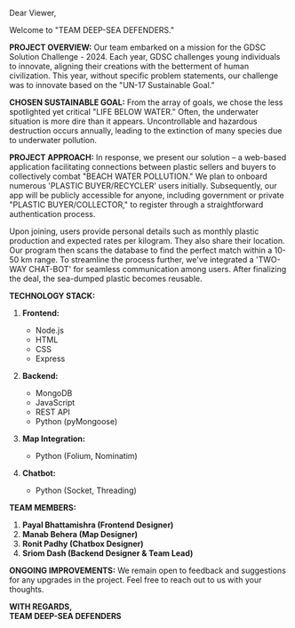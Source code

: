 Dear Viewer,

Welcome to "TEAM DEEP-SEA DEFENDERS."

**PROJECT OVERVIEW:**
Our team embarked on a mission for the GDSC Solution Challenge - 2024. Each year, GDSC challenges young individuals to innovate, aligning their creations with the betterment of human civilization. This year, without specific problem statements, our challenge was to innovate based on the "UN-17 Sustainable Goal."

**CHOSEN SUSTAINABLE GOAL:**
From the array of goals, we chose the less spotlighted yet critical "LIFE BELOW WATER." Often, the underwater situation is more dire than it appears. Uncontrollable and hazardous destruction occurs annually, leading to the extinction of many species due to underwater pollution.

**PROJECT APPROACH:**
In response, we present our solution – a web-based application facilitating connections between plastic sellers and buyers to collectively combat "BEACH WATER POLLUTION." We plan to onboard numerous 'PLASTIC BUYER/RECYCLER' users initially. Subsequently, our app will be publicly accessible for anyone, including government or private "PLASTIC BUYER/COLLECTOR," to register through a straightforward authentication process.

Upon joining, users provide personal details such as monthly plastic production and expected rates per kilogram. They also share their location. Our program then scans the database to find the perfect match within a 10-50 km range. To streamline the process further, we've integrated a 'TWO-WAY CHAT-BOT' for seamless communication among users. After finalizing the deal, the sea-dumped plastic becomes reusable.

**TECHNOLOGY STACK:**
1. **Frontend:**
   - Node.js
   - HTML
   - CSS
   - Express

2. **Backend:**
   - MongoDB
   - JavaScript
   - REST API
   - Python (pyMongoose)

3. **Map Integration:**
   - Python (Folium, Nominatim)

4. **Chatbot:**
   - Python (Socket, Threading)

**TEAM MEMBERS:**
1. **Payal Bhattamishra (Frontend Designer)**
2. **Manab Behera (Map Designer)**
3. **Ronit Padhy (Chatbox Designer)**
4. **Sriom Dash (Backend Designer & Team Lead)**

**ONGOING IMPROVEMENTS:**
We remain open to feedback and suggestions for any upgrades in the project. Feel free to reach out to us with your thoughts.

**WITH REGARDS,  
TEAM DEEP-SEA DEFENDERS**
